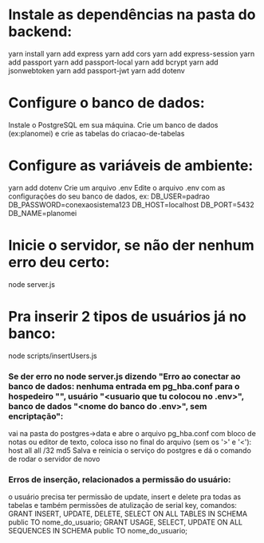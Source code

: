 # Instale as dependências na pasta do backend:
yarn install
yarn add express
yarn add cors
yarn add express-session
yarn add passport
yarn add passport-local
yarn add bcrypt
yarn add jsonwebtoken
yarn add passport-jwt
yarn add dotenv

# Configure o banco de dados:
Instale o PostgreSQL em sua máquina.
Crie um banco de dados (ex:planomei) e crie as tabelas do criacao-de-tabelas

# Configure as variáveis de ambiente:
yarn add dotenv
Crie um arquivo .env
Edite o arquivo .env com as configurações do seu banco de dados, ex:
DB_USER=padrao
DB_PASSWORD=conexaosistema123
DB_HOST=localhost
DB_PORT=5432
DB_NAME=planomei

# Inicie o servidor, se não der nenhum erro deu certo:
node server.js

# Pra inserir 2 tipos de usuários já no banco:
node scripts/insertUsers.js

### Se der erro no node server.js dizendo "Erro ao conectar ao banco de dados: nenhuma entrada em pg_hba.conf para o hospedeiro "<seu ip v4>", usuário "<usuario que tu colocou no .env>", banco de dados "<nome do banco do .env>", sem encriptação":
 vai na pasta do postgres->data e abre o arquivo pg_hba.conf com bloco de notas ou editor de texto, coloca isso no final do arquivo (sem os '>' e '<'): 
host    all             all             <seu ip v4>/32          md5
Salva e reinicia o serviço do postgres e dá o comando de rodar o servidor de novo

### Erros de inserção, relacionados a permissão do usuário:
o usuário precisa ter permissão de update, insert e delete pra todas as tabelas e também permissões de atulização de serial key, comandos:
GRANT INSERT, UPDATE, DELETE, SELECT ON ALL TABLES IN SCHEMA public TO nome_do_usuario;
GRANT USAGE, SELECT, UPDATE ON ALL SEQUENCES IN SCHEMA public TO nome_do_usuario;



